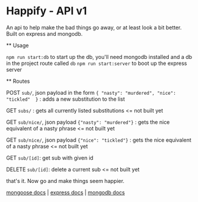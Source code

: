 Happify - API v1
================

An api to help make the bad things go away, or at least look a bit better.  Built on express and mongodb.

** Usage

`npm run start:db` to start up the db, you'll need mongodb installed and a db in the project route called `db`
`npm run start:server` to boot up the express server

** Routes

POST `sub/`, json payload in the form `{ "nasty": "murdered", "nice": "tickled"  }` : adds a new substitution to the list

GET `subs/` : gets all currently listed substitutions <= not built yet

GET `sub/nice/`, json payload `{"nasty": "murdered"}` : gets the nice equivalent of a nasty phrase <= not built yet

GET `sub/nice/`, json payload `{"nice": "tickled"}` : gets the nice equivalent of a nasty phrase <= not built yet

GET `sub/[id]`: get sub with given id

DELETE `sub/[id]`: delete a current sub <= not built yet

that's it.  Now go and make things seem happier.

[mongoose docs](http://mongoosejs.com/docs/guide.html) |
[express docs](https://expressjs.com/en/4x/api.html) |
[mongodb docs](https://docs.mongodb.com/manual/)
